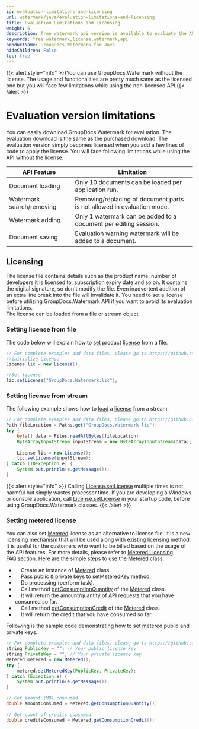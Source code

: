 ```yaml
---
id: evaluation-limitations-and-licensing
url: watermark/java/evaluation-limitations-and-licensing
title: Evaluation Limitations and Licensing
weight: 6
description: free watermark api version is available to evaluate the API which will be similar as licensed but with few limitations.
keywords: free watermark,license,watermark,api 
productName: GroupDocs.Watermark for Java
hideChildren: False
toc: true
---
```

{{< alert style="info" >}}You can use GroupDocs.Watermark without the license. The usage and functionalities are pretty much same as the licensed one but you will face few limitations while using the non-licensed API.{{< /alert >}}

# Evaluation version limitations

You can easily download GroupDocs.Watermark for evaluation. The evaluation download is the same as the purchased download. The evaluation version simply becomes licensed when you add a few lines of code to apply the license. You will face following limitations while using the API without the license.  

| API Feature | Limitation |
| --- | --- |
| Document loading | Only 10 documents can be loaded per application run.    |
| Watermark search/removing | Removing/replacing of document parts is not allowed in evaluation mode.  |
| Watermark adding | Only 1 watermark can be added to a document per editing session.  |
| Document saving | Evaluation warning watermark will be added to a document.  |

## Licensing

The license file contains details such as the product name, number of developers it is licensed to, subscription expiry date and so on. It contains the digital signature, so don't modify the file. Even inadvertent addition of an extra line break into the file will invalidate it. You need to set a license before utilizing GroupDocs.Watermark API if you want to avoid its evaluation limitations.   
The license can be loaded from a file or stream object.

### Setting license from file

The code below will explain how to [set](https://reference.groupdocs.com/watermark/java/com.groupdocs.watermark.licensing/License#setLicense(java.lang.String)) product [license](https://reference.groupdocs.com/watermark/java/com.groupdocs.watermark.licensing/License) from a file.

```java
// For complete examples and data files, please go to https://github.com/groupdocs-watermark/GroupDocs.Watermark-for-Java
//initialize License
License lic = new License();

//Set license
lic.setLicense("GroupDocs.Watermark.lic");
```

### Setting license from stream

The following example shows how to [load](https://reference.groupdocs.com/watermark/java/com.groupdocs.watermark.licensing/License#setLicense(java.io.InputStream)) a [license](https://reference.groupdocs.com/watermark/java/com.groupdocs.watermark.licensing/License) from a stream.

```java
// For complete examples and data files, please go to https://github.com/groupdocs-watermark/GroupDocs.Watermark-for-Java
Path fileLocation = Paths.get("GroupDocs.Watermark.lic");
try {
    byte[] data = Files.readAllBytes(fileLocation);
    ByteArrayInputStream inputStream = new ByteArrayInputStream(data);
 
    License lic = new License();
    lic.setLicense(inputStream);
} catch (IOException e) {
    System.out.println(e.getMessage());
}
```

{{< alert style="info" >}}
Calling [License.setLicense](https://reference.groupdocs.com/watermark/java/com.groupdocs.watermark.licensing/License#setLicense(java.io.InputStream)) multiple times is not harmful but simply wastes processor time. If you are developing a Windows or console application, call [License.setLicense](https://reference.groupdocs.com/watermark/java/com.groupdocs.watermark.licensing/License#setLicense(java.io.InputStream)) in your startup code, before using GroupDocs.Watermark classes.
{{< /alert >}}

### Setting metered license
You can also set [Metered](https://reference.groupdocs.com/watermark/java/com.groupdocs.watermark.licensing/Metered) license as an alternative to license file. It is a new licensing mechanism that will be used along with existing licensing method. It is useful for the customers who want to be billed based on the usage of the API features. For more details, please refer to [Metered Licensing FAQ](https://purchase.groupdocs.com/faqs/licensing/metered) section.
Here are the simple steps to use the [Metered](https://reference.groupdocs.com/watermark/java/com.groupdocs.watermark.licensing/Metered) class.
*       Create an instance of [Metered](https://reference.groupdocs.com/watermark/java/com.groupdocs.watermark.licensing/Metered) class.
*       Pass public & private keys to [setMeteredKey](https://reference.groupdocs.com/watermark/java/com.groupdocs.watermark.licensing/Metered#setMeteredKey(java.lang.String,%20java.lang.String)) method.
*       Do processing (perform task).
*       Call method [getConsumptionQuantity](https://reference.groupdocs.com/watermark/java/com.groupdocs.watermark.licensing/Metered#getConsumptionQuantity()) of the [Metered](https://reference.groupdocs.com/watermark/java/com.groupdocs.watermark.licensing/Metered) class.
*       It will return the amount/quantity of API requests that you have consumed so far.
*       Call method [getConsumptionCredit](https://reference.groupdocs.com/watermark/java/com.groupdocs.watermark.licensing/Metered#getConsumptionCredit()) of the [Metered](https://reference.groupdocs.com/watermark/java/com.groupdocs.watermark.licensing/Metered) class.
*       It will return the credit that you have consumed so far.

Following is the sample code demonstrating how to set metered public and private keys.

```java
// For complete examples and data files, please go to https://github.com/groupdocs-watermark/GroupDocs.Watermark-for-Java
string PublicKey = ""; // Your public license key
string PrivateKey = ""; // Your private license key
Metered metered = new Metered();
try {
    metered.setMeteredKey(PublicKey, PrivateKey);
} catch (Exception e) {
    System.out.println(e.getMessage());
}

// Get amount (MB) consumed
double amountConsumed = Metered.getConsumptionQuantity();
 
// Get count of credits consumed
double creditsConsumed = Metered.getConsumptionCredit();
```
